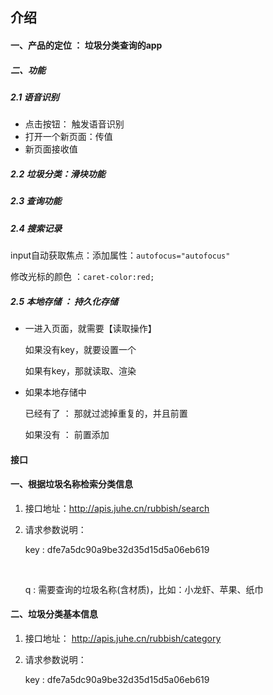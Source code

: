 ## 介绍   

#### 一、产品的定位  ：  垃圾分类查询的app

##### 二、功能

##### 2.1 语音识别

- 点击按钮： 触发语音识别
- 打开一个新页面：传值
-  新页面接收值

##### 2.2 垃圾分类：滑块功能

##### 2.3 查询功能

##### 2.4 搜索记录

input自动获取焦点：添加属性：`autofocus="autofocus"`
<br>

修改光标的颜色 ：`caret-color:red;`

##### 2.5 本地存储 ： 持久化存储

- 一进入页面，就需要【读取操作】

  如果没有key，就要设置一个
  <br>
  
  如果有key，那就读取、渲染

- 如果本地存储中

  已经有了 ： 那就过滤掉重复的，并且前置
  <br>
  
  如果没有 ： 前置添加

#### 

#### 接口

#### 一、根据垃圾名称检索分类信息

1. 接口地址：http://apis.juhe.cn/rubbish/search

2. 请求参数说明：

    key : dfe7a5dc90a9be32d35d15d5a06eb619

   <br>
   
   
      q : 需要查询的垃圾名称(含材质)，比如：小龙虾、苹果、纸巾

#### 二、垃圾分类基本信息

1. 接口地址： http://apis.juhe.cn/rubbish/category

2. 请求参数说明：

   key : dfe7a5dc90a9be32d35d15d5a06eb619


